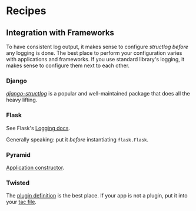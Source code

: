 # Recipes

## Integration with Frameworks

To have consistent log output, it makes sense to configure *structlog* *before* any logging is done.
The best place to perform your configuration varies with applications and frameworks.
If you use standard library's logging, it makes sense to configure them next to each other.


### Django

[*django-structlog*](https://pypi.org/project/django-structlog/) is a popular and well-maintained package that does all the heavy lifting.


### Flask

See Flask's [Logging docs](https://flask.palletsprojects.com/en/latest/logging/).

Generally speaking: put it *before* instantiating `flask.Flask`.


### Pyramid

[Application constructor](https://docs.pylonsproject.org/projects/pyramid/en/latest/narr/startup.html#the-startup-process>).


### Twisted

The [plugin definition](https://docs.twisted.org/en/stable/core/howto/plugin.html) is the best place.
If your app is not a plugin, put it into your [tac file](https://docs.twisted.org/en/stable/core/howto/application.html).
